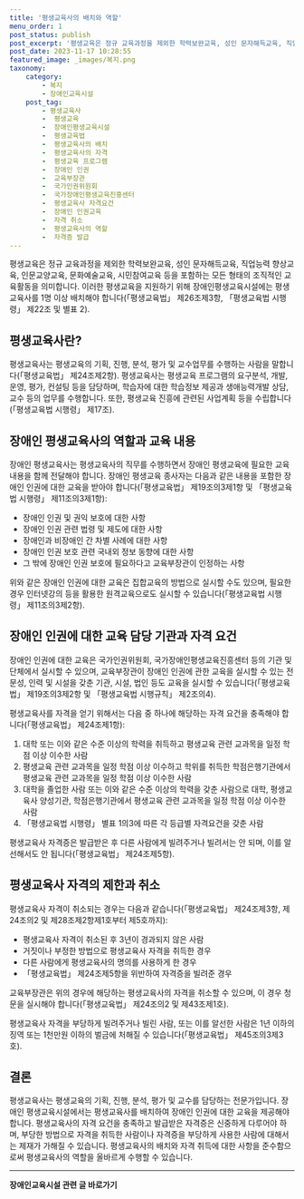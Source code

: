 ```yaml
---
title: '평생교육사의 배치와 역할'
menu_order: 1
post_status: publish
post_excerpt: '평생교육은 정규 교육과정을 제외한 학력보완교육, 성인 문자해득교육, 직업능력 향상교육, 인문교양교육, 문화예술교육, 시민참여교육 등을 포함하는 모든 형태의 조직적인 교육활동을 의미합니다. 이러한 평생교육을 지원하기 위해 장애인평생교육시설에는 평생교육사를 1명 이상 배치해야 합니다  평생교육법  제26조제3항,  평생교육법 시행령  제22조 및 별표 2 .'
post_date: 2023-11-17 10:28:55
featured_image: _images/복지.png
taxonomy:
    category:
        - 복지
        - 장애인교육시설
    post_tag:
        - 평생교육사
        -  평생교육
        -  장애인평생교육시설
        -  평생교육법
        -  평생교육사의 배치
        -  평생교육사의 자격
        -  평생교육 프로그램
        -  장애인 인권
        -  교육부장관
        -  국가인권위원회
        -  국가장애인평생교육진흥센터
        -  평생교육사 자격요건
        -  장애인 인권교육
        -  자격 취소
        -  평생교육사의 역할
        -  자격증 발급
---
```



평생교육은 정규 교육과정을 제외한 학력보완교육, 성인 문자해득교육, 직업능력 향상교육, 인문교양교육, 문화예술교육, 시민참여교육 등을 포함하는 모든 형태의 조직적인 교육활동을 의미합니다. 이러한 평생교육을 지원하기 위해 장애인평생교육시설에는 평생교육사를 1명 이상 배치해야 합니다(「평생교육법」 제26조제3항, 「평생교육법 시행령」 제22조 및 별표 2).

## 평생교육사란?

평생교육사는 평생교육의 기획, 진행, 분석, 평가 및 교수업무를 수행하는 사람을 말합니다(「평생교육법」 제24조제2항). 평생교육사는 평생교육 프로그램의 요구분석, 개발, 운영, 평가, 컨설팅 등을 담당하며, 학습자에 대한 학습정보 제공과 생애능력개발 상담, 교수 등의 업무를 수행합니다. 또한, 평생교육 진흥에 관련된 사업계획 등을 수립합니다(「평생교육법 시행령」 제17조).

## 장애인 평생교육사의 역할과 교육 내용

장애인 평생교육사는 평생교육사의 직무를 수행하면서 장애인 평생교육에 필요한 교육 내용을 함께 전달해야 합니다. 장애인 평생교육 종사자는 다음과 같은 내용을 포함한 장애인 인권에 대한 교육을 받아야 합니다(「평생교육법」 제19조의3제1항 및 「평생교육법 시행령」 제11조의3제1항):

- 장애인 인권 및 권익 보호에 대한 사항
- 장애인 인권 관련 법령 및 제도에 대한 사항
- 장애인과 비장애인 간 차별 사례에 대한 사항
- 장애인 인권 보호 관련 국내외 정보 동향에 대한 사항
- 그 밖에 장애인 인권 보호에 필요하다고 교육부장관이 인정하는 사항

위와 같은 장애인 인권에 대한 교육은 집합교육의 방법으로 실시할 수도 있으며, 필요한 경우 인터넷강의 등을 활용한 원격교육으로도 실시할 수 있습니다(「평생교육법 시행령」 제11조의3제2항).

## 장애인 인권에 대한 교육 담당 기관과 자격 요건

장애인 인권에 대한 교육은 국가인권위원회, 국가장애인평생교육진흥센터 등의 기관 및 단체에서 실시할 수 있으며, 교육부장관이 장애인 인권에 관한 교육을 실시할 수 있는 전문성, 인력 및 시설을 갖춘 기관, 시설, 법인 등도 교육을 실시할 수 있습니다(「평생교육법」 제19조의3제2항 및 「평생교육법 시행규칙」 제2조의4).

평생교육사를 자격을 얻기 위해서는 다음 중 하나에 해당하는 자격 요건을 충족해야 합니다(「평생교육법」 제24조제1항):

1. 대학 또는 이와 같은 수준 이상의 학력을 취득하고 평생교육 관련 교과목을 일정 학점 이상 이수한 사람
2. 평생교육 관련 교과목을 일정 학점 이상 이수하고 학위를 취득한 학점은행기관에서 평생교육 관련 교과목을 일정 학점 이상 이수한 사람
3. 대학을 졸업한 사람 또는 이와 같은 수준 이상의 학력을 갖춘 사람으로 대학, 평생교육사 양성기관, 학점은행기관에서 평생교육 관련 교과목을 일정 학점 이상 이수한 사람
4. 「평생교육법 시행령」 별표 1의3에 따른 각 등급별 자격요건을 갖춘 사람

평생교육사 자격증은 발급받은 후 다른 사람에게 빌려주거나 빌려서는 안 되며, 이를 알선해서도 안 됩니다(「평생교육법」 제24조제5항).

## 평생교육사 자격의 제한과 취소

평생교육사 자격이 취소되는 경우는 다음과 같습니다(「평생교육법」 제24조제3항, 제24조의2 및 제28조제2항제1호부터 제5호까지):

- 평생교육사 자격이 취소된 후 3년이 경과되지 않은 사람
- 거짓이나 부정한 방법으로 평생교육사 자격을 취득한 경우
- 다른 사람에게 평생교육사의 명의를 사용하게 한 경우
- 「평생교육법」 제24조제5항을 위반하여 자격증을 빌려준 경우

교육부장관은 위의 경우에 해당하는 평생교육사의 자격을 취소할 수 있으며, 이 경우 청문을 실시해야 합니다(「평생교육법」 제24조의2 및 제43조제1호).

평생교육사 자격을 부당하게 빌려주거나 빌린 사람, 또는 이를 알선한 사람은 1년 이하의 징역 또는 1천만원 이하의 벌금에 처해질 수 있습니다(「평생교육법」 제45조의3제3호).

## 결론

평생교육사는 평생교육의 기획, 진행, 분석, 평가 및 교수를 담당하는 전문가입니다. 장애인 평생교육시설에서는 평생교육사를 배치하여 장애인 인권에 대한 교육을 제공해야 합니다. 평생교육사의 자격 요건을 충족하고 발급받은 자격증은 신중하게 다루어야 하며, 부당한 방법으로 자격을 취득한 사람이나 자격증을 부당하게 사용한 사람에 대해서는 제재가 가해질 수 있습니다. 평생교육사의 배치와 자격 취득에 대한 사항을 준수함으로써 평생교육사의 역할을 올바르게 수행할 수 있습니다.
<!-- wp:separator -->
<hr class="wp-block-separator has-alpha-channel-opacity"/>
<!-- /wp:separator -->

<!-- wp:group {"backgroundColor":"base","layout":{"type":"constrained"}} -->
<div class="wp-block-group has-base-background-color has-background"><!-- wp:paragraph {"align":"center","fontSize":"medium"} -->
<p class="has-text-align-center has-large-font-size"><strong>장애인교육시설 관련 글 바로가기</strong></p>
<!-- /wp:paragraph -->


<!-- wp:latest-posts
{"categories":[{"id":23164,"count":19,"description":"","link":"https://uknowlaw.com/category/%ec%9e%a5%ec%95%a0%ec%9d%b8%ea%b5%90%ec%9c%a1%ec%8b%9c%ec%84%a4/","name":"장애인교육시설","slug":"장애인교육시설","taxonomy":"category","parent":0,"meta":[],"_links":{"self":[{"href":"https://uknowlaw.com/wp-json/wp/v2/categories/23164"}],"collection":[{"href":"https://uknowlaw.com/wp-json/wp/v2/categories"}],"about":[{"href":"https://uknowlaw.com/wp-json/wp/v2/taxonomies/category"}],"wp:post_type":[{"href":"https://uknowlaw.com/wp-json/wp/v2/posts?categories=23164"}],"curies":[{"name":"wp","href":"https://api.w.org/{rel}","templated":true}]}}],"postsToShow":100,"excerptLength":28,"postLayout":"grid","columns":2,"featuredImageAlign":"left","featuredImageSizeSlug":"large","fontSize":"small"} /--></div>
<!-- /wp:group -->